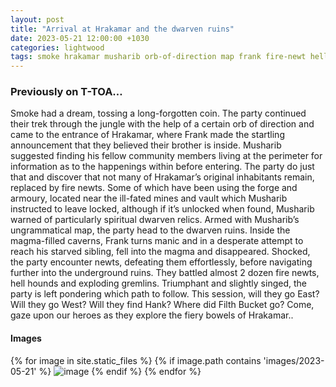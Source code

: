 ```yaml
---
layout: post
title: "Arrival at Hrakamar and the dwarven ruins"
date: 2023-05-21 12:00:00 +1030
categories: lightwood
tags: smoke hrakamar musharib orb-of-direction map frank fire-newt hellhound gremlin
---
```

### Previously on T-TOA… 

Smoke had a dream, tossing a long-forgotten coin. The party continued their trek through the jungle with the help of a certain orb of direction and came to the entrance of Hrakamar, where Frank made the startling announcement that they believed their brother is inside. Musharib suggested finding his fellow community members living at the perimeter for information as to the happenings within before entering. The party do just that and discover that not many of Hrakamar’s original inhabitants remain, replaced by fire newts. Some of which have been using the forge and armoury, located near the ill-fated mines and vault which Musharib instructed to leave locked, although if it’s unlocked when found, Musharib warned of particularly spiritual dwarven relics. Armed with Musharib’s ungrammatical map, the party head to the dwarven ruins. Inside the magma-filled caverns, Frank turns manic and in a desperate attempt to reach his starved sibling, fell into the magma and disappeared. Shocked, the party encounter newts, defeating them effortlessly, before navigating further into the underground ruins. They battled almost 2 dozen fire newts, hell hounds and exploding gremlins. Triumphant and slightly singed, the party is left pondering which path to follow. This session, will they go East? Will they go West? Will they find Hank? Where did Filth Bucket go? Come, gaze upon our heroes as they explore the fiery bowels of Hrakamar..

#### Images
{% for image in site.static_files %}
{% if image.path contains 'images/2023-05-21' %}
<img src="{{image.path}}" alt="image" />
{% endif %}
{% endfor %}

